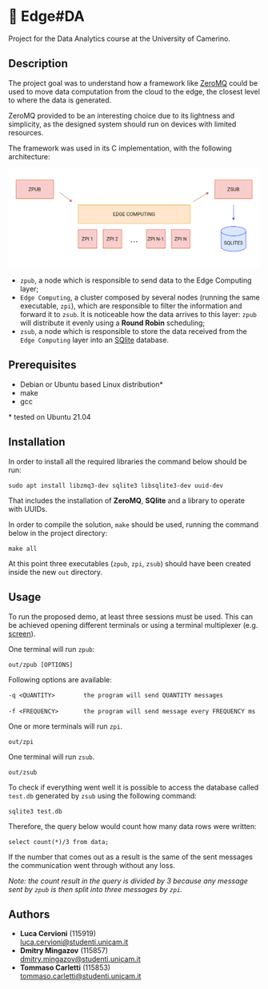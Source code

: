 # :page_facing_up: Edge#DA
Project for the Data Analytics course at the University of Camerino.

## Description
The project goal was to understand how a framework like [ZeroMQ](https://zeromq.org) could be used to move data computation from the cloud to the edge, the closest level to where the data is generated. 

ZeroMQ provided to be an interesting choice due to its lightness and simplicity, as the designed system should run on devices with limited resources.

The framework was used in its C implementation, with the following architecture:

![](presentation/diagram.png)
- `zpub`, a node which is responsible to send data to the Edge Computing layer;
- `Edge Computing`, a cluster composed by several nodes (running the same executable, `zpi`), which are responsible to filter the information and forward it to `zsub`. It is noticeable how the data arrives to this layer: `zpub` will distribute it evenly using a **Round Robin** scheduling;
- `zsub`, a node which is responsible to store the data received from the `Edge Computing` layer into an [SQlite](https://sqlite) database.

## Prerequisites
- Debian or Ubuntu based Linux distribution*
- make
- gcc

\* tested on Ubuntu 21.04
## Installation
In order to install all the required libraries the command below should be run:

```
sudo apt install libzmq3-dev sqlite3 libsqlite3-dev uuid-dev
```
That includes the installation of **ZeroMQ**, **SQlite** and a library to operate with UUIDs.

In order to compile the solution, `make` should be used, running the command below in the project directory:
```
make all
```
At this point three executables (`zpub`, `zpi`, `zsub`) should have been created inside the new `out` directory.
## Usage

To run the proposed demo, at least three sessions must be used. This can be achieved opening different terminals or using a terminal multiplexer (e.g. [screen](https://www.gnu.org/software/screen/)).

One terminal will run `zpub`:
```
out/zpub [OPTIONS]
```
Following options are available:
```
-q <QUANTITY>        the program will send QUANTITY messages

-f <FREQUENCY>       the program will send message every FREQUENCY ms
```
One or more terminals will run `zpi`.
```
out/zpi
```
One terminal will run `zsub`.
```
out/zsub
```
To check if everything went well it is possible to access the database called `test.db` generated by `zsub` using the following command:
```
sqlite3 test.db
```
Therefore, the query below would count how many data rows were written:
```
select count(*)/3 from data;
```
If the number that comes out as a result is the same of the sent messages the communication went through without any loss.

*Note: the count result in the query is divided by 3 because any message sent by `zpub` is then split into three messages by `zpi`.*

## Authors
- **Luca Cervioni** (115919) \
luca.cervioni@studenti.unicam.it
- **Dmitry Mingazov** (115857) \
dmitry.mingazov@studenti.unicam.it
- **Tommaso Carletti** (115853) \
tommaso.carletti@studenti.unicam.it
